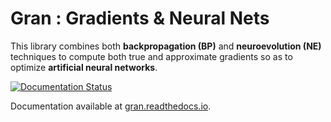 # Gran : Gradients & Neural Nets

This library combines both **backpropagation (BP)** and **neuroevolution (NE)** techniques to compute both true and approximate gradients so as to optimize **artificial neural networks**.

[![Documentation Status](https://readthedocs.org/projects/gran/badge/?version=latest)](https://gran.readthedocs.io/en/latest/?badge=latest)

Documentation available at [gran.readthedocs.io](https://gran.readthedocs.io).
